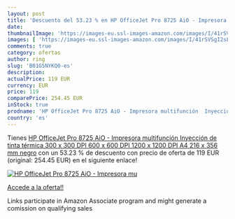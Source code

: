 ```yaml
---
layout: post
title: 'Descuento del 53.23 % en HP OfficeJet Pro 8725 AiO - Impresora mu'
date: 
thumbnailImage: 'https://images-eu.ssl-images-amazon.com/images/I/41rSVSgI2sL._SL200_.jpg'
images: [ 'https://images-eu.ssl-images-amazon.com/images/I/41rSVSgI2sL._SL200_.jpg' ]
comments: true
category: ofertas
author: ring
slug: 'B01G5NYKQ0-es'
description:
actualPrice: 119 EUR
currency: EUR
price: 119
comparePrice: 254.45 EUR
inStock: true
prodname: 'HP OfficeJet Pro 8725 AiO - Impresora multifunción  Inyección de tinta térmica  300 x 300 DPI  600 x 600 DPI  1200 x 1200 DPI  A4  216 x 356 mm   negro'
country: 'es'
---
```


Tienes [HP OfficeJet Pro 8725 AiO - Impresora multifunción  Inyección de tinta térmica  300 x 300 DPI  600 x 600 DPI  1200 x 1200 DPI  A4  216 x 356 mm   negro](https://www.amazon.es/dp/B01G5NYKQ0/?tag=tolees-21) con un 53.23 % de descuento con precio de oferta de 119 EUR (original: 254.45 EUR) en el siguiente enlace!

[![HP OfficeJet Pro 8725 AiO - Impresora mu](https://images-eu.ssl-images-amazon.com/images/I/41rSVSgI2sL._SL200_.jpg)](https://www.amazon.es/dp/B01G5NYKQ0/?tag=tolees-21)

[Accede a la oferta!!](https://www.amazon.es/dp/B01G5NYKQ0/?tag=tolees-21)

Links participate in Amazon Associate program and might generate a comission on qualifying sales


